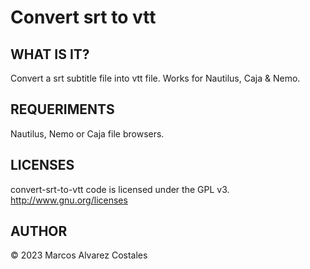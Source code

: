 Convert srt to vtt
=================

## WHAT IS IT?

Convert a srt subtitle file into vtt file. Works for Nautilus, Caja & Nemo.

## REQUERIMENTS

Nautilus, Nemo or Caja file browsers.

## LICENSES

convert-srt-to-vtt code is licensed under the GPL v3.
http://www.gnu.org/licenses

## AUTHOR

© 2023 Marcos Alvarez Costales
